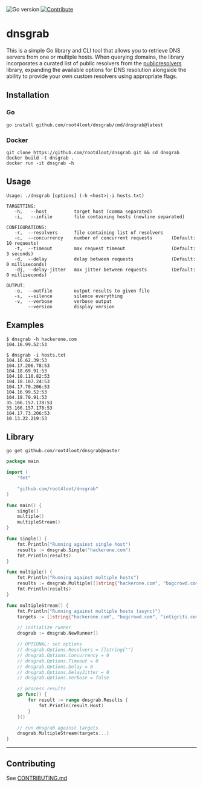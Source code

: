 ![Go version](https://img.shields.io/badge/Go-v1.19-blue.svg) [![Contribute](https://img.shields.io/badge/Contribute-Welcome-green.svg)](CONTRIBUTING.md)

# dnsgrab

This is a simple Go library and CLI tool that allows you to retrieve DNS servers from one or multiple hosts. When querying domains, the library incorporates a curated list of public resolvers from the [publicresolvers](https://github.com/root4loot/publicresolvers) library, expanding the available options for DNS resolution alongside the ability to provide your own custom resolvers using appropriate flags.

## Installation

### Go
```
go install github.com/root4loot/dnsgrab/cmd/dnsgrab@latest
```

### Docker
```
git clone https://github.com/root4loot/dnsgrab.git && cd dnsgrab
docker build -t dnsgrab .
docker run -it dnsgrab -h
```

## Usage
```
Usage: ./dnsgrab [options] (-h <host>|-i hosts.txt)

TARGETTING:
   -h,   --host          target host (comma separated)
   -i,   --infile        file containing hosts (newline separated)

CONFIGURATIONS:
   -r,  --resolvers      file containing list of resolvers   
   -c,  --concurrency    number of concurrent requests       (Default: 10 requests)
   -t,  --timeout        max request timeout                 (Default: 3 seconds)
   -d,  --delay          delay between requests              (Default: 0 milliseconds)
   -dj, --delay-jitter   max jitter between requests         (Default: 0 milliseconds)

OUTPUT:
   -o,  --outfile        output results to given file
   -s,  --silence        silence everything
   -v,  --verbose        verbose output
        --version        display version
```

## Examples
```
$ dnsgrab -h hackerone.com
104.16.99.52:53
```

```
$ dnsgrab -i hosts.txt
104.16.62.39:53
104.17.206.78:53
104.18.69.91:53
104.18.110.82:53
104.18.107.24:53
104.17.70.206:53
104.16.99.52:53
104.18.70.91:53
35.166.157.178:53
35.166.157.178:53
104.17.73.206:53
10.13.22.219:53
```


## Library
```
go get github.com/root4loot/dnsgrab@master
```

```go
package main

import (
	"fmt"

	"github.com/root4loot/dnsgrab"
)

func main() {
	single()
	multiple()
	multipleStream()
}

func single() {
	fmt.Println("Running against single host")
	results := dnsgrab.Single("hackerone.com")
	fmt.Println(results)
}

func multiple() {
	fmt.Println("Running against multiple hosts")
	results := dnsgrab.Multiple([]string{"hackerone.com", "bugcrowd.com", "intigriti.com"})
	fmt.Println(results)
}

func multipleStream() {
	fmt.Println("Running against multiple hosts (async)")
	targets := []string{"hackerone.com", "bugcrowd.com", "intigriti.com"}

	// initialize runner
	dnsgrab := dnsgrab.NewRunner()

	// OPTIONAL: set options
	// dnsgrab.Options.Resolvers = []string{""}
	// dnsgrab.Options.Concurrency = 0
	// dnsgrab.Options.Timeout = 0
	// dnsgrab.Options.Delay = 0
	// dnsgrab.Options.DelayJitter = 0
	// dnsgrab.Options.Verbose = false

	// process results
	go func() {
		for result := range dnsgrab.Results {
			fmt.Println(result.Host)
		}
	}()

	// run dnsgrab against targets
	dnsgrab.MultipleStream(targets...)
}
```

---

## Contributing

See [CONTRIBUTING.md](CONTRIBUTING.md)
